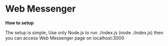 Web Messenger
===

**How to setup**

The setup is simple, Use only Node.js to run ./index.js (node ./index.js) then you can access Web Messenger page on localhost:3000